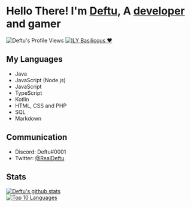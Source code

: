 # Hello There! I'm [Deftu](https://deftu.xyz/), A [developer](https://github.com/Deftu) and gamer

![Deftu's Profile Views](https://komarev.com/ghpvc/?username=Deftu)
<a href="https://github.com/LowSpecCorgi"><img src="https://img.shields.io/badge/ILY-Basil-critical" alt="ILY Basilicous ❤"></a>

## My Languages
- Java
- JavaScript (Node.js)
- JavaScript
- TypeScript
- Kotlin
- HTML, CSS and PHP
- SQL
- Markdown

## Communication
- Discord: Deftu#0001
- Twitter: [@RealDeftu](https://twitter.com/RealDeftu)

## Stats
[![Deftu's github stats](https://github-readme-stats.vercel.app/api?username=Deftu)](https://github.com/anuraghazra/github-readme-stats)\
[![Top 10 Languages](https://github-readme-stats.vercel.app/api/top-langs/?username=Deftu&langs_count=10)](https://github.com/anuraghazra/github-readme-stats)
